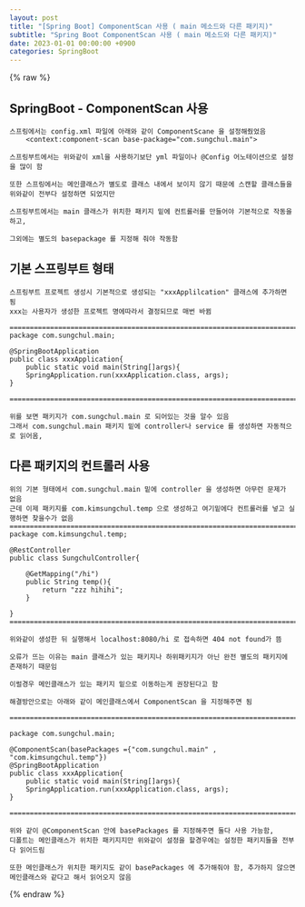 ```yaml
---
layout: post
title: "[Spring Boot] ComponentScan 사용 ( main 메소드와 다른 패키지)"
subtitle: "Spring Boot ComponentScan 사용 ( main 메소드와 다른 패키지)"
date: 2023-01-01 00:00:00 +0900
categories: SpringBoot
---
```

{% raw %}
## SpringBoot - ComponentScan 사용  
  
	스프링에서는 config.xml 파일에 아래와 같이 ComponentScane 을 설정해줬었음  
		<context:component-scan base-package="com.sungchul.main">  
  
	스프링부트에서는 위와같이 xml을 사용하기보단 yml 파일이나 @Config 어노테이션으로 설정을 많이 함  
  
	또한 스프링에서는 메인클래스가 별도로 클래스 내에서 보이지 않기 때문에 스캔할 클래스들을 위와같이 전부다 설정하면 되었지만  
  
	스프링부트에서는 main 클래스가 위치한 패키지 밑에 컨트롤러를 만들어야 기본적으로 작동을 하고,  
  
	그외에는 별도의 basepackage 를 지정해 줘야 작동함  
  
##  기본 스프링부트 형태  
  
	스프링부트 프로젝트 생성시 기본적으로 생성되는 "xxxApplilcation" 클래스에 추가하면 됨  
	xxx는 사용자가 생성한 프로젝트 명에따라서 결정되므로 매번 바뀜  
  
	=================================================================================================================  
	package com.sungchul.main;  
  
	@SpringBootApplication  
	public class xxxApplication{  
		public static void main(String[]args){  
		SpringApplication.run(xxxApplication.class, args);  
	}  
  
	=================================================================================================================  
  
	위를 보면 패키지가 com.sungchul.main 로 되어있는 것을 알수 있음  
	그래서 com.sungchul.main 패키지 밑에 controller나 service 를 생성하면 자동적으로 읽어옴,  
  
## 다른 패키지의 컨트롤러 사용  
	위의 기본 형태에서 com.sungchul.main 밑에 controller 을 생성하면 아무런 문제가 없음  
	근데 이제 패키지를 com.kimsungchul.temp 으로 생성하고 여기밑에다 컨트롤러를 넣고 실행하면 찾을수가 없음  
	=================================================================================================================  
	package com.kimsungchul.temp;  
  
	@RestController  
	public class SungchulController{  
  
		@GetMapping("/hi")  
		public String temp(){  
			return "zzz hihihi";  
		}  
  
	}  
	=================================================================================================================  
  
	위와같이 생성한 뒤 실행해서 localhost:8080/hi 로 접속하면 404 not found가 뜸  
  
	오류가 뜨는 이유는 main 클래스가 있는 패키지나 하위패키지가 아닌 완전 별도의 패키지에 존재하기 때문임  
  
	이럴경우 메인클래스가 있는 패키지 밑으로 이동하는게 권장된다고 함  
  
	해결방안으로는 아래와 같이 메인클래스에서 ComponentScan 을 지정해주면 됨  
  
	=================================================================================================================  
  
	package com.sungchul.main;  
  
	@ComponentScan(basePackages ={"com.sungchul.main" , "com.kimsungchul.temp"})  
	@SpringBootApplication  
	public class xxxApplication{  
		public static void main(String[]args){  
		SpringApplication.run(xxxApplication.class, args);  
	}  
  
	=================================================================================================================  
  
	위와 같이 @ComponentScan 안에 basePackages 를 지정해주면 둘다 사용 가능함,  
	디폴트는 메인클래스가 위치한 패키지지만 위와같이 설정을 할경우에는 설정한 패키지들을 전부다 읽어드림  
  
	또한 메인클래스가 위치한 패키지도 같이 basePackages 에 추가해줘야 함, 추가하지 않으면 메인클래스와 같다고 해서 읽어오지 않음  

{% endraw %}
